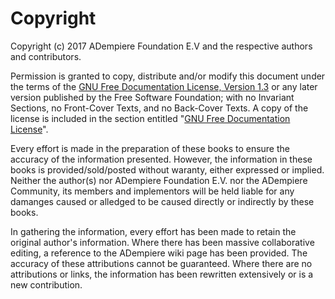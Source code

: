 # Copyright

Copyright \(c\) 2017 ADempiere Foundation E.V and the respective authors and contributors.

Permission is granted to copy, distribute and/or modify this document under the terms of the [GNU Free Documentation License, Version 1.3](https://www.gnu.org/licenses/fdl-1.3-standalone.html) or any later version published by the Free Software Foundation; with no Invariant Sections, no Front-Cover Texts, and no Back-Cover Texts. A copy of the license is included in the section entitled "[GNU Free Documentation License](gnu-free-documentation-license.md)".

Every effort is made in the preparation of these books to ensure the accuracy of the information presented. However, the information in these books is provided/sold/posted without waranty, either expressed or implied. Neither the author\(s\) nor ADempiere Foundation E.V. nor the ADempiere Community, its members and implementors will be held liable for any damanges caused or alledged to be caused directly or indirectly by these books.

In gathering the information, every effort has been made to retain the original author's information. Where there has been massive collaborative editing, a reference to the ADempiere wiki page has been provided. The accuracy of these attributions cannot be guaranteed. Where there are no attributions or links, the information has been rewritten extensively or is a new contribution.

